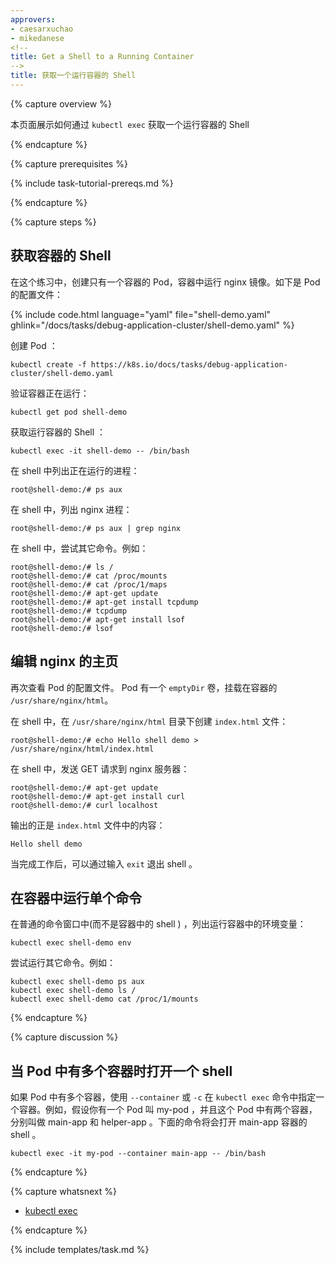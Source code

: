 ```yaml
---
approvers:
- caesarxuchao
- mikedanese
<!--
title: Get a Shell to a Running Container
-->
title: 获取一个运行容器的 Shell
---
```


{% capture overview %}

<!--
This page shows how to use `kubectl exec` to get a shell to a
running Container.
-->

本页面展示如何通过 `kubectl exec` 获取一个运行容器的 Shell

{% endcapture %}


{% capture prerequisites %}

{% include task-tutorial-prereqs.md %}

{% endcapture %}


{% capture steps %}

<!--
## Getting a shell to a Container

In this exercise, you create a Pod that has one Container. The Container
runs the nginx image. Here is the configuration file for the Pod:
-->

## 获取容器的 Shell

在这个练习中，创建只有一个容器的 Pod，容器中运行 nginx 镜像。如下是 Pod  的配置文件：

{% include code.html language="yaml" file="shell-demo.yaml" ghlink="/docs/tasks/debug-application-cluster/shell-demo.yaml" %}

<!--
Create the Pod:
-->

创建 Pod ：

```shell
kubectl create -f https://k8s.io/docs/tasks/debug-application-cluster/shell-demo.yaml
```

<!--
Verify that the Container is running:
-->

验证容器正在运行：

```shell
kubectl get pod shell-demo
```

<!--
Get a shell to the running Container:
-->

获取运行容器的 Shell ：

```shell
kubectl exec -it shell-demo -- /bin/bash
```

<!--
In your shell, list the running processes:
-->

在 shell 中列出正在运行的进程：

```shell
root@shell-demo:/# ps aux
```

<!--
In your shell, list the nginx processes:
-->

在 shell 中，列出 nginx 进程：

```shell
root@shell-demo:/# ps aux | grep nginx
```

<!--
In your shell, experiment with other commands. Here are
some examples:
-->

在 shell 中，尝试其它命令。例如：

```shell
root@shell-demo:/# ls /
root@shell-demo:/# cat /proc/mounts
root@shell-demo:/# cat /proc/1/maps
root@shell-demo:/# apt-get update
root@shell-demo:/# apt-get install tcpdump
root@shell-demo:/# tcpdump
root@shell-demo:/# apt-get install lsof
root@shell-demo:/# lsof
```

<!--
## Writing the root page for nginx

Look again at the configuration file for your Pod. The Pod
has an `emptyDir` volume, and the Container mounts the volume
at `/usr/share/nginx/html`.
-->

## 编辑 nginx 的主页

再次查看 Pod 的配置文件。 Pod 有一个 `emptyDir` 卷，挂载在容器的 `/usr/share/nginx/html`。

<!--
In your shell, create an `index.html` file in the `/usr/share/nginx/html`
directory:
-->

在 shell 中，在 `/usr/share/nginx/html` 目录下创建 `index.html` 文件：

```shell
root@shell-demo:/# echo Hello shell demo > /usr/share/nginx/html/index.html
```

<!--
In your shell, send a GET request to the nginx server:
-->

在 shell 中，发送 GET 请求到 nginx 服务器：

```shell
root@shell-demo:/# apt-get update
root@shell-demo:/# apt-get install curl
root@shell-demo:/# curl localhost
```

<!--
The output shows the text that you wrote to the `index.html` file:
-->

输出的正是 `index.html` 文件中的内容：

```shell
Hello shell demo
```

<!--
When you are finished with your shell, enter `exit`.
-->

当完成工作后，可以通过输入 `exit` 退出 shell 。 

<!--
## Running individual commands in a Container

In an ordinary command window, not your shell, list the environment
variables in the running Container:
-->

## 在容器中运行单个命令

在普通的命令窗口中(而不是容器中的 shell ) ，列出运行容器中的环境变量：

```shell
kubectl exec shell-demo env
```

<!--
Experiment running other commands. Here are some examples:
-->

尝试运行其它命令。例如：

```shell
kubectl exec shell-demo ps aux
kubectl exec shell-demo ls /
kubectl exec shell-demo cat /proc/1/mounts
```

{% endcapture %}

{% capture discussion %}

<!--
## Opening a shell when a Pod has more than one Container

If a Pod has more than one Container, use `--container` or `-c` to
specify a Container in the `kubectl exec` command. For example,
suppose you have a Pod named my-pod, and the Pod has two containers
named main-app and helper-app. The following command would open a
shell to the main-app Container.
-->

## 当 Pod 中有多个容器时打开一个 shell

如果 Pod 中有多个容器，使用 `--container` 或 `-c` 在 `kubectl exec` 命令中指定一个容器。例如，假设你有一个 Pod 叫 my-pod ，并且这个 Pod 中有两个容器，分别叫做 main-app 和 helper-app 。下面的命令将会打开 main-app 容器的 shell 。

```shell
kubectl exec -it my-pod --container main-app -- /bin/bash
```

{% endcapture %}


{% capture whatsnext %}

* [kubectl exec](/docs/user-guide/kubectl/v1.6/#exec)

{% endcapture %}


{% include templates/task.md %}
